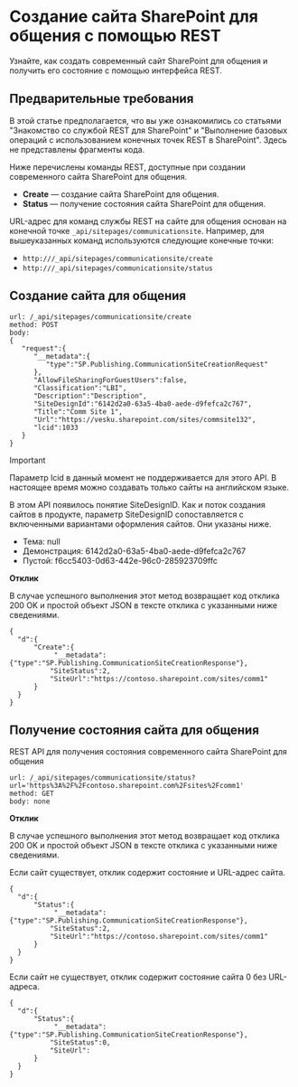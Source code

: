 # <a name="creating-sharepoint-communication-site-using-rest"></a>Создание сайта SharePoint для общения с помощью REST

Узнайте, как создать современный сайт SharePoint для общения и получить его состояние с помощью интерфейса REST.

## <a name="prerequisites"></a>Предварительные требования

В этой статье предполагается, что вы уже ознакомились со статьями "Знакомство со службой REST для SharePoint" и "Выполнение базовых операций с использованием конечных точек REST в SharePoint". Здесь не представлены фрагменты кода.

Ниже перечислены команды REST, доступные при создании современного сайта SharePoint для общения.

- **Create** — создание сайта SharePoint для общения.
- **Status** — получение состояния сайта SharePoint для общения. 

URL-адрес для команд службы REST на сайте для общения основан на конечной точке `_api/sitepages/communicationsite`. Например, для вышеуказанных команд используются следующие конечные точки:

- `http:///_api/sitepages/communicationsite/create`
- `http:///_api/sitepages/communicationsite/status`

## <a name="create-communication-site"></a>Создание сайта для общения

```
url: /_api/sitepages/communicationsite/create
method: POST
body:
{
   "request":{
      "__metadata":{
         "type":"SP.Publishing.CommunicationSiteCreationRequest"
      },
      "AllowFileSharingForGuestUsers":false,
      "Classification":"LBI",
      "Description":"Description",
      "SiteDesignId":"6142d2a0-63a5-4ba0-aede-d9fefca2c767",
      "Title":"Comm Site 1",
      "Url":"https://vesku.sharepoint.com/sites/commsite132",
      "lcid":1033
   }
}
```

> [!IMPORTANT]
> Параметр lcid в данный момент не поддерживается для этого API. В настоящее время можно создавать только сайты на английском языке. 

В этом API появилось понятие SiteDesignID. Как и поток создания сайтов в продукте, параметр SiteDesignID сопоставляется с включенными вариантами оформления сайтов. Они указаны ниже.

- Тема: null
- Демонстрация: 6142d2a0-63a5-4ba0-aede-d9fefca2c767
- Пустой: f6cc5403-0d63-442e-96c0-285923709ffc

**Отклик**

В случае успешного выполнения этот метод возвращает код отклика 200 OK и простой объект JSON в тексте отклика с указанными ниже сведениями.

```
{
  "d":{
      "Create":{
           "__metadata":{"type":"SP.Publishing.CommunicationSiteCreationResponse"},
          "SiteStatus":2,
          "SiteUrl":"https://contoso.sharepoint.com/sites/comm1"
      }
  }
}
```


## <a name="get-communication-site-status"></a>Получение состояния сайта для общения

REST API для получения состояния современного сайта SharePoint для общения

```
url: /_api/sitepages/communicationsite/status?url='https%3A%2F%2Fcontoso.sharepoint.com%2Fsites%2Fcomm1'
method: GET
body: none
```

**Отклик**

В случае успешного выполнения этот метод возвращает код отклика 200 OK и простой объект JSON в тексте отклика с указанными ниже сведениями.
 
Если сайт существует, отклик содержит состояние и URL-адрес сайта.

```
{
  "d":{
      "Status":{
           "__metadata":{"type":"SP.Publishing.CommunicationSiteCreationResponse"},
          "SiteStatus":2,
          "SiteUrl":"https://contoso.sharepoint.com/sites/comm1"
      }
  }
}
```

Если сайт не существует, отклик содержит состояние сайта 0 без URL-адреса.

```
{
  "d":{
      "Status":{
           "__metadata":{"type":"SP.Publishing.CommunicationSiteCreationResponse"},
          "SiteStatus":0,
          "SiteUrl":
      }
  }
}
```